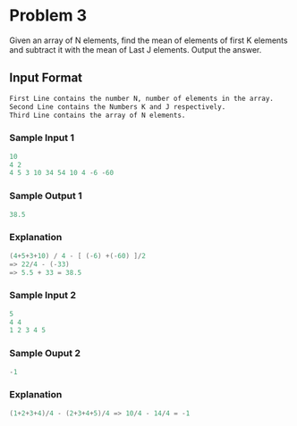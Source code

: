 # Problem 3

Given an array of N elements, find the mean of elements of first K elements and subtract it with the mean of Last J elements.
Output the answer.

## Input Format

```md
First Line contains the number N, number of elements in the array.
Second Line contains the Numbers K and J respectively.
Third Line contains the array of N elements.
```

### Sample Input 1

```c
10
4 2
4 5 3 10 34 54 10 4 -6 -60
```

### Sample Output 1

```c
38.5
```

### Explanation

```c
(4+5+3+10) / 4 - [ (-6) +(-60) ]/2
=> 22/4 - (-33)
=> 5.5 + 33 = 38.5
```

### Sample Input 2

```c
5
4 4
1 2 3 4 5
```

### Sample Ouput 2

```c
-1
```

### Explanation

```c
(1+2+3+4)/4 - (2+3+4+5)/4 => 10/4 - 14/4 = -1
```
